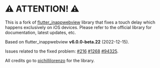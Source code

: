 # ⚠️ ATTENTION! ⚠️

This is a fork of [flutter_inappwebview](https://github.com/pichillilorenzo/flutter_inappwebview) library that fixes a touch delay which happens exclusively on iOS devices. Please refer to the official library for documentation, latest updates, etc.

Based on flutter_inappwebview **v6.0.0-beta.22** (2022-12-15).

Issues related to the fixed problem: [#216](https://github.com/pichillilorenzo/flutter_inappwebview/issues/216) [#1268](https://github.com/pichillilorenzo/flutter_inappwebview/issues/1268) [#94325](https://github.com/flutter/flutter/issues/94325).

All credits go to [pichillilorenzo](https://github.com/pichillilorenzo) for the library.
